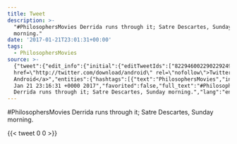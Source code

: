 ```yaml
---
title: Tweet
description: >-
  "#PhilosophersMovies Derrida runs through it; Satre Descartes, Sunday
  morning."
date: '2017-01-21T23:01:31+00:00'
tags:
  - PhilosophersMovies
source: >-
  {"tweet":{"edit_info":{"initial":{"editTweetIds":["822946002290229249"],"editableUntil":"2017-01-22T00:16:31.200Z","editsRemaining":"5","isEditEligible":true}},"retweeted":false,"source":"<a
  href=\"http://twitter.com/download/android\" rel=\"nofollow\">Twitter for
  Android</a>","entities":{"hashtags":[{"text":"PhilosophersMovies","indices":["0","19"]}],"symbols":[],"user_mentions":[],"urls":[]},"display_text_range":["0","77"],"favorite_count":"0","id_str":"822946002290229249","truncated":false,"retweet_count":"0","id":"822946002290229249","created_at":"Sat
  Jan 21 23:16:31 +0000 2017","favorited":false,"full_text":"#PhilosophersMovies
  Derrida runs through it; Satre Descartes, Sunday morning.","lang":"en"}}
---
```

#PhilosophersMovies Derrida runs through it; Satre Descartes, Sunday morning.
    
{{< tweet 0 0 >}}
    
